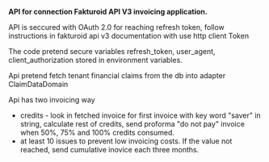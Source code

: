 **API for connection Fakturoid API V3 invoicing application.**

API is seccured with OAuth 2.0 
for reaching refresh token, follow instructions in fakturoid api v3 documentation with use http client Token

The code pretend secure variables refresh_token, user_agent, client_authorization stored in environment variables.

Api pretend fetch tenant financial claims from the db into adapter ClaimDataDomain

Api has two invoicing way 
  - credits - look in fetched invoice for first invoice with key word "saver" in string, calculate rest of credits, send proforma "do not pay" invoice when 50%, 75% and 100% credits consumed.
  - at least 10 issues to prevent low invoicing costs. If the value not reached, send cumulative inovice each three months. 
 
